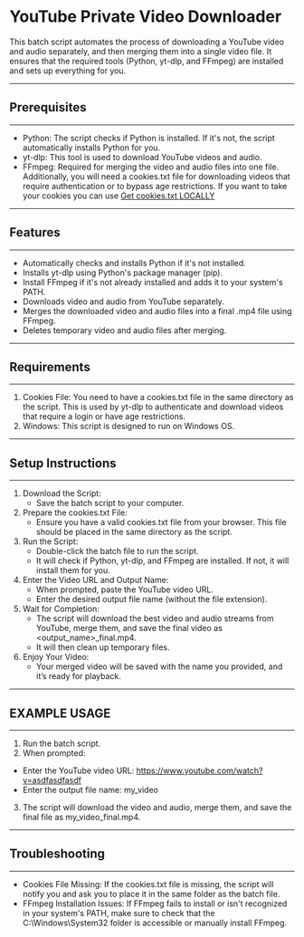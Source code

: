 # YouTube Private  Video Downloader

This batch script automates the process of downloading a YouTube video and audio separately, and then merging them into a single video file. It ensures that the required tools (Python, yt-dlp, and FFmpeg) are installed and sets up everything for you.

---

## Prerequisites
---
* Python: The script checks if Python is installed. If it's not, the script automatically installs Python for you.
* yt-dlp: This tool is used to download YouTube videos and audio.
* FFmpeg: Required for merging the video and audio files into one file.
Additionally, you will need a cookies.txt file for downloading videos that require authentication or to bypass age restrictions. If you want to take your cookies you can use [Get cookies.txt LOCALLY](https://chromewebstore.google.com/detail/get-cookiestxt-locally/cclelndahbckbenkjhflpdbgdldlbecc?hl=en-US&utm_source=ext_sidebar)
---

## Features
---
* Automatically checks and installs Python if it's not installed.
* Installs yt-dlp using Python's package manager (pip).
* Install FFmpeg if it's not already installed and adds it to your system's PATH.
* Downloads video and audio from YouTube separately.
* Merges the downloaded video and audio files into a final .mp4 file using FFmpeg.
* Deletes temporary video and audio files after merging.
---

## Requirements
---
1. Cookies File: You need to have a cookies.txt file in the same directory as the script. This is used by yt-dlp to authenticate and download videos that require a login or have age restrictions.
2. Windows: This script is designed to run on Windows OS.
---

## Setup Instructions
---
1. Download the Script:
   * Save the batch script to your computer.
2. Prepare the cookies.txt File:
   * Ensure you have a valid cookies.txt file from your browser. This file should be placed in the same directory as the script.
3. Run the Script:
   * Double-click the batch file to run the script.
   * It will check if Python, yt-dlp, and FFmpeg are installed. If not, it will install them for you.
4. Enter the Video URL and Output Name:
   * When prompted, paste the YouTube video URL.
   * Enter the desired output file name (without the file extension).
5. Wait for Completion:
   * The script will download the best video and audio streams from YouTube, merge them, and save the final video as <output_name>_final.mp4.
   * It will then clean up temporary files.
6. Enjoy Your Video:
   * Your merged video will be saved with the name you provided, and it’s ready for playback.
---


## EXAMPLE USAGE
---
1. Run the batch script.
2. When prompted:
  * Enter the YouTube video URL: https://www.youtube.com/watch?v=asdfasdfasdf
  * Enter the output file name: my_video
3. The script will download the video and audio, merge them, and save the final file as my_video_final.mp4.
---

## Troubleshooting
---
* Cookies File Missing: If the cookies.txt file is missing, the script will notify you and ask you to place it in the same folder as the batch file.
* FFmpeg Installation Issues: If FFmpeg fails to install or isn't recognized in your system's PATH, make sure to check that the C:\Windows\System32 folder is accessible or manually install FFmpeg.

